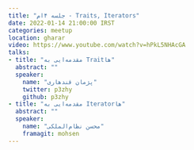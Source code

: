 ```yaml
---
title: "جلسه ۴‌ام - Traits, Iterators"
date: 2022-01-14 21:00:00 IRST
categories: meetup 
location: gharar
video: https://www.youtube.com/watch?v=hPkL5NHAcGA
talks:
- title: "مقدمه‌ایی به Traitها"
  abstract: ""
  speaker:
    name: "پژمان قندهاری"
    twitter: p3zhy
    github: p3zhy
- title: "مقدمه‌ایی به Iteratorها"
  abstract: ""
  speaker:
    name: "محسن نظام‌الملکی"
    framagit: mohsen
---
```


